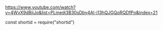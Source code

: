 https://www.youtube.com/watch?v=4WvX9dBjiJo&list=PLinedj3B30sDby4Al-i13hQJGQoRQDfPo&index=21

const shortid = require("shortid")
